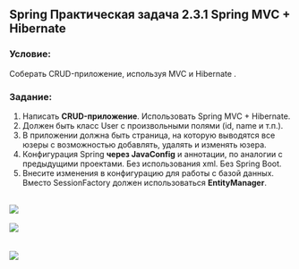 ## Spring Практическая задача 2.3.1 Spring MVC + Hibernate

### Условие:
Соберать CRUD-приложение, используя MVC и Hibernate .

### Задание:
1. Написать **CRUD-приложение**. Использовать Spring MVC + Hibernate.
2. Должен быть класс User с произвольными полями (id, name и т.п.).
3. В приложении должна быть страница, на которую выводятся все юзеры с возможностью добавлять, удалять и изменять юзера.
4. Конфигурация Spring **через JavaConfig** и аннотации, по аналогии с предыдущими проектами. Без использования xml. Без Spring Boot.
5. Внесите изменения в конфигурацию для работы с базой данных. Вместо SessionFactory должен использоваться **EntityManager**.

<br/>
<img src="https://github.com/alexcurly/PP_2_3_1/assets/69361733/a450f2d4-e25b-4c23-8fea-fd434f1edf3e"/>
<br/><br/>
<img src="https://github.com/alexcurly/PP_2_3_1/assets/69361733/cdcfd4a9-8788-4eef-88c9-2d1bf958295c"/>
<br/><br/><br/>
<img src="https://github.com/alexcurly/PP_2_3_1/assets/69361733/b23af863-1a82-4387-a0aa-96ceced32d26"/>



